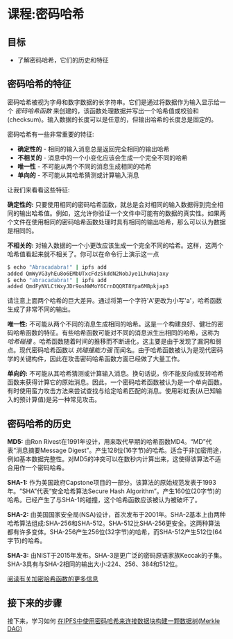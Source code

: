 # 课程:密码哈希

## 目标

* 了解密码哈希，它们的历史和特征

## 密码哈希的特征

密码哈希被视为字母和数字数据的长字符串。它们是通过将数据作为输入显示给一个 _密码哈希函数_ 来创建的，该函数处理数据并写出一个哈希值或校验和(checksum)。输入数据的长度可以是任意的，但输出哈希的长度总是固定的。

密码哈希有一些非常重要的特征:

* **确定性的** - 相同的输入消息总是返回完全相同的输出哈希
* **不相关的** - 消息中的一个小变化应该会生成一个完全不同的哈希
* **唯一性** - 不可能从两个不同的消息生成相同的哈希
* **单向的** - 不可能从其哈希猜测或计算输入消息

让我们来看看这些特征:

**确定性的:** 只要使用相同的密码哈希函数，就总是会对相同的输入数据得到完全相同的输出哈希值。例如，这允许你验证一个文件中可能有的数据的真实性。如果两个文件在使用相同的密码哈希函数处理时具有相同的输出哈希，那么可以认为数据是相同的。

**不相关的:** 对输入数据的一个小更改应该生成一个完全不同的哈希。这样，这两个哈希值看起来就不相关了。你可以在命令行上演示这一点

```bash
$ echo "Abracadabra!" | ipfs add
added QmWyVG3yhEu8o6EMbUTxcFdzSkddN2NobJye1LhuNajaxy
$ echo "abracadabra!" | ipfs add
added QmdFyNVLCtWxyJDr9osNWMoY6CrnDQQRT8Ypa6MBpkjap3
```

请注意上面两个哈希的巨大差异。通过将第一个字符'A'更改为小写'a'，哈希函数生成了非常不同的输出。

**唯一性:** 不可能从两个不同的消息生成相同的哈希。这是一个构建良好、健壮的密码哈希函数的特征。有些哈希函数可能对不同的消息派生出相同的哈希，这称为 _哈希碰撞_ 。哈希函数随着时间的推移而不断进化，这主要是由于发现了漏洞和弱点。现代密码哈希函数以 _抗碰撞能力强_ 而闻名。由于哈希函数被认为是现代密码学的关键构件，因此在攻击密码哈希函数方面已经做了大量工作。

**单向的:** 不可能从其哈希猜测或计算输入消息。换句话说，你不能反向或反转哈希函数来获得计算它的原始消息。因此，一个密码哈希函数被认为是一个单向函数。有时使用蛮力攻击方法来尝试查找与给定哈希匹配的消息。使用彩虹表(从已知输入的预计算值)是另一种常见攻击。

## 密码哈希的历史

**MD5:** 由Ron Rivest在1991年设计，用来取代早期的哈希函数MD4。“MD”代表“消息摘要Message Digest”。产生128位(16字节)的哈希。适合于非加密用途，例如基本数据完整性。对MD5的冲突可以在数秒内计算出来，这使得该算法不适合用作一个密码哈希。

**SHA-1:** 作为美国政府Capstone项目的一部分。该算法的原始规范发表于1993年。“SHA”代表“安全哈希算法Secure Hash Algorithm”。产生160位(20字节)的哈希。已经产生了与SHA-1的碰撞，这个哈希函数应该被认为被破坏了。

**SHA-2:** 由美国国家安全局(NSA)设计，首次发布于2001年。SHA-2基本上由两种哈希算法组成:SHA-256和SHA-512。SHA-512比SHA-256更安全。这两种算法都有许多变体。SHA-256产生256位(32字节)的哈希，而SHA-512产生512位(64字节)的哈希。

**SHA-3:** 由NIST于2015年发布。SHA-3是更广泛的密码原语家族Keccak的子集。SHA-3具有与SHA-2相同的输出大小:224、256、384和512位。

[阅读有关加密哈希函数的更多信息](https://en.wikipedia.org/wiki/Cryptographic_hash_function)

## 接下来的步骤

接下来，学习如何 [在IPFS中使用密码哈希来连接数据块构建一颗数据树(Merkle DAG)](blocks-from-scratch.md)

